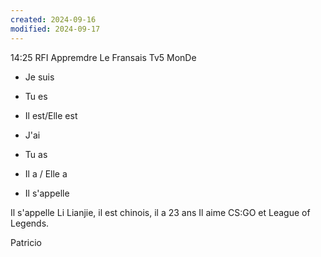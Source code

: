 ```yaml
---
created: 2024-09-16
modified: 2024-09-17
---
```

14:25
RFI
Appremdre Le Fransais
Tv5 MonDe

+ Je suis
+ Tu es
+ Il est/Elle est

+ J'ai 
+ Tu as
+ Il a / Elle a

+ Il s'appelle

Il s'appelle Li Lianjie, il est chinois, il a 23 ans
Il aime CS:GO et League of Legends.

Patricio